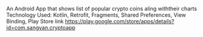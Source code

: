 An Android App that shows list of popular crypto coins aling withtheir charts
Technology Used:
Kotlin,
Retrofit,
Fragments,
Shared Preferences,
View Binding,
Play Store link 
https://play.google.com/store/apps/details?id=com.sangyan.cryptoapp
